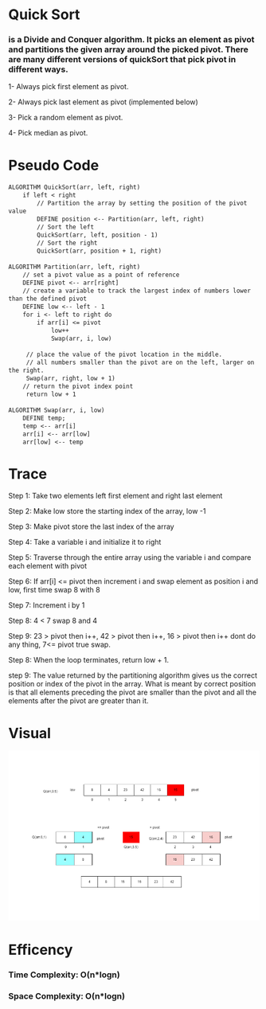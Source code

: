 ﻿# Quick Sort

### is a Divide and Conquer algorithm. It picks an element as pivot and partitions the given array around the picked pivot. There are many different versions of quickSort that pick pivot in different ways. 

1- Always pick first element as pivot.

2- Always pick last element as pivot (implemented below)

3- Pick a random element as pivot.

4- Pick median as pivot.

# Pseudo Code

```
ALGORITHM QuickSort(arr, left, right)
    if left < right
        // Partition the array by setting the position of the pivot value
        DEFINE position <-- Partition(arr, left, right)
        // Sort the left
        QuickSort(arr, left, position - 1)
        // Sort the right
        QuickSort(arr, position + 1, right)

ALGORITHM Partition(arr, left, right)
    // set a pivot value as a point of reference
    DEFINE pivot <-- arr[right]
    // create a variable to track the largest index of numbers lower than the defined pivot
    DEFINE low <-- left - 1
    for i <- left to right do
        if arr[i] <= pivot
            low++
            Swap(arr, i, low)

     // place the value of the pivot location in the middle.
     // all numbers smaller than the pivot are on the left, larger on the right.
     Swap(arr, right, low + 1)
    // return the pivot index point
     return low + 1

ALGORITHM Swap(arr, i, low)
    DEFINE temp;
    temp <-- arr[i]
    arr[i] <-- arr[low]
    arr[low] <-- temp
```

# Trace

Step 1: Take two elements left first element and right last element

Step 2: Make low store the starting index of the array, low -1

Step 3: Make pivot store the last index of the array

Step 4: Take a variable i and initialize it to right

Step 5: Traverse through the entire array using the variable i and compare each element with pivot

Step 6: If arr[i] <= pivot then increment i and swap element as position i and low, first time swap 8 with 8

Step 7: Increment i by 1

Step 8: 4 < 7 swap 8 and 4

Step 9:  23 > pivot then i++,  42 > pivot then i++,  16 > pivot then i++ dont do any thing, 7<= pivot true swap.

Step 8: When the loop terminates, return low + 1.

step 9: The value returned by the partitioning algorithm gives us the correct position or index of the pivot in the array. What is meant by correct position is that all elements preceding the pivot are smaller than the pivot and all the elements after the pivot are greater than it.

# Visual

![](visual.png)

# Efficency

### Time Complexity: O(n*logn)

### Space Complexity: O(n*logn)